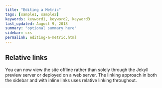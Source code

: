 ```yaml
---
title: "Editing a Metric"
tags: [sample1, sample2]
keywords: keyword1, keyword2, keyword3
last_updated: August 9, 2018
summary: "optional summary here"
sidebar: cxs
permalink: editing-a-metric.html
---
```

## Relative links

You can now view the site offline rather than solely through the Jekyll preview server or deployed on a web server. The linking approach in both the sidebar and with inline links uses relative linking throughout.